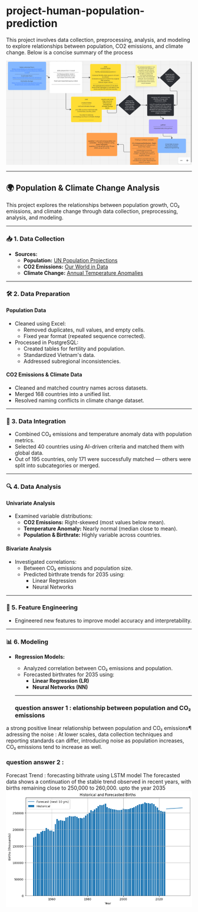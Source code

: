 # project-human-population-prediction
This project involves data collection, preprocessing, analysis, and modeling to explore relationships between population, CO2 emissions, and climate change. Below is a concise summary of the process

![Alt text](project_population_flowguide.PNG)


---

## 🌍 Population & Climate Change Analysis

This project explores the relationships between population growth, CO₂ emissions, and climate change through data collection, preprocessing, analysis, and modeling.

---

### 📥 1. Data Collection

- **Sources:**
  - **Population:** [UN Population Projections](https://population.un.org/wpp/downloads/)
  - **CO2 Emissions:** [Our World in Data](https://ourworldindata.org/co2-emissions)
  - **Climate Change:** [Annual Temperature Anomalies](https://ourworldindata.org/grapher/annual-temperature-anomalies?time=1943)

---

### 🛠️ 2. Data Preparation

#### **Population Data**
- Cleaned using Excel:
  - Removed duplicates, null values, and empty cells.
  - Fixed year format (repeated sequence corrected).
- Processed in PostgreSQL:
  - Created tables for fertility and population.
  - Standardized Vietnam's data.
  - Addressed subregional inconsistencies.

#### **CO2 Emissions & Climate Data**
- Cleaned and matched country names across datasets.
- Merged 168 countries into a unified list.
- Resolved naming conflicts in climate change dataset.

---

### 🔗 3. Data Integration

- Combined CO₂ emissions and temperature anomaly data with population metrics.
- Selected 40 countries using AI-driven criteria and matched them with global data.
- Out of 195 countries, only 171 were successfully matched — others were split into subcategories or merged.

---

### 🔍 4. Data Analysis

#### **Univariate Analysis**
- Examined variable distributions:
  - **CO2 Emissions:** Right-skewed (most values below mean).
  - **Temperature Anomaly:** Nearly normal (median close to mean).
  - **Population & Birthrate:** Highly variable across countries.

#### **Bivariate Analysis**
- Investigated correlations:
  - Between CO₂ emissions and population size.
  - Predicted birthrate trends for 2035 using:
    - Linear Regression
    - Neural Networks

---

### 🧠 5. Feature Engineering

- Engineered new features to improve model accuracy and interpretability.

---

### 📊 6. Modeling

- **Regression Models:**
  - Analyzed correlation between CO₂ emissions and population.
  - Forecasted birthrates for 2035 using:
    - **Linear Regression (LR)**
    - **Neural Networks (NN)**

   ---
  ### question answer 1 : elationship between population and CO₂ emissions

a strong positive linear relationship between population and CO₂ emissions¶
adressing the noise : At lower scales, data collection techniques and reporting standards can differ, introducing noise as population increases, CO₂ emissions tend to increase as well.

### question answer 2 : 
Forecast Trend : forecasting bithrate using LSTM model 
The forecasted data shows a continuation of the stable trend observed in recent years, with births remaining close to 250,000 to 260,000. upto the year 2035
![Alt text](download.png)
